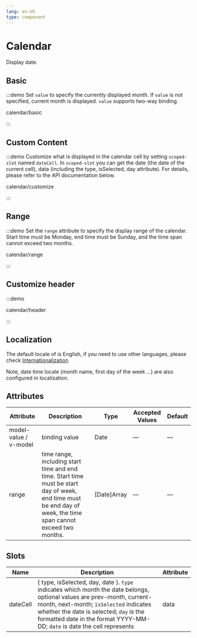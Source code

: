 ```yaml
---
lang: en-US
type: component
---
```


# Calendar

Display date.

## Basic

:::demo Set `value` to specify the currently displayed month. If `value` is not specified, current month is displayed. `value` supports two-way binding.

calendar/basic

:::

## Custom Content

:::demo Customize what is displayed in the calendar cell by setting `scoped-slot` named `dateCell`. In `scoped-slot` you can get the date (the date of the current cell), data (including the type, isSelected, day attribute). For details, please refer to the API documentation below.

calendar/customize

:::

## Range

:::demo Set the `range` attribute to specify the display range of the calendar. Start time must be Monday, end time must be Sunday, and the time span cannot exceed two months.

calendar/range

:::

## Customize header

:::demo

calendar/header

:::

## Localization

The default locale of is English, if you need to use other languages, please check [Internationalization](/en-US/guide/i18n)

Note, date time locale (month name, first day of the week ...) are also configured in localization.

## Attributes

| Attribute             | Description                                                                                                                                                    | Type        | Accepted Values | Default |
| --------------------- | -------------------------------------------------------------------------------------------------------------------------------------------------------------- | ----------- | --------------- | ------- |
| model-value / v-model | binding value                                                                                                                                                  | Date        | —               | —       |
| range                 | time range, including start time and end time. Start time must be start day of week, end time must be end day of week, the time span cannot exceed two months. | [Date]Array | —               | —       |

## Slots

| Name     | Description                                                                                                                                                                                                                                                                              | Attribute |
| -------- | ---------------------------------------------------------------------------------------------------------------------------------------------------------------------------------------------------------------------------------------------------------------------------------------- | --------- |
| dateCell | { type, isSelected, day, date }. `type` indicates which month the date belongs, optional values are prev-month, current-month, next-month; `isSelected` indicates whether the date is selected; `day` is the formatted date in the format YYYY-MM-DD; `date` is date the cell represents | data      |
